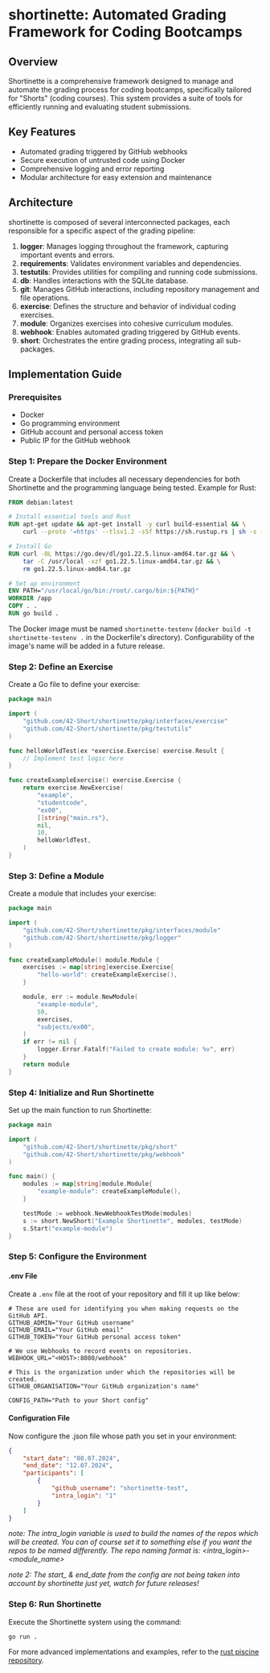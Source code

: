 # shortinette: Automated Grading Framework for Coding Bootcamps

## Overview

Shortinette is a comprehensive framework designed to manage and automate the grading process for coding bootcamps, specifically tailored for "Shorts" (coding courses). This system provides a suite of tools for efficiently running and evaluating student submissions.

## Key Features

- Automated grading triggered by GitHub webhooks
- Secure execution of untrusted code using Docker
- Comprehensive logging and error reporting
- Modular architecture for easy extension and maintenance

## Architecture

shortinette is composed of several interconnected packages, each responsible for a specific aspect of the grading pipeline:

1. **logger**: Manages logging throughout the framework, capturing important events and errors.
2. **requirements**: Validates environment variables and dependencies.
3. **testutils**: Provides utilities for compiling and running code submissions.
4. **db**: Handles interactions with the SQLite database.
5. **git**: Manages GitHub interactions, including repository management and file operations.
6. **exercise**: Defines the structure and behavior of individual coding exercises.
7. **module**: Organizes exercises into cohesive curriculum modules.
8. **webhook**: Enables automated grading triggered by GitHub events.
9. **short**: Orchestrates the entire grading process, integrating all sub-packages.

## Implementation Guide

### Prerequisites

- Docker
- Go programming environment
- GitHub account and personal access token
- Public IP for the GitHub webhook

### Step 1: Prepare the Docker Environment

Create a Dockerfile that includes all necessary dependencies for both Shortinette and the programming language being tested. Example for Rust:

```dockerfile
FROM debian:latest

# Install essential tools and Rust
RUN apt-get update && apt-get install -y curl build-essential && \
    curl --proto '=https' --tlsv1.2 -sSf https://sh.rustup.rs | sh -s -- -y

# Install Go
RUN curl -OL https://go.dev/dl/go1.22.5.linux-amd64.tar.gz && \
    tar -C /usr/local -xzf go1.22.5.linux-amd64.tar.gz && \
    rm go1.22.5.linux-amd64.tar.gz

# Set up environment
ENV PATH="/usr/local/go/bin:/root/.cargo/bin:${PATH}"
WORKDIR /app
COPY . .
RUN go build .
```
The Docker image must be named `shortinette-testenv` (`docker build -t shortinette-testenv .` in the Dockerfile's directory). Configurability of the image's name will be added in a future release.

### Step 2: Define an Exercise

Create a Go file to define your exercise:

```go
package main

import (
    "github.com/42-Short/shortinette/pkg/interfaces/exercise"
    "github.com/42-Short/shortinette/pkg/testutils"
)

func helloWorldTest(ex *exercise.Exercise) exercise.Result {
    // Implement test logic here
}

func createExampleExercise() exercise.Exercise {
    return exercise.NewExercise(
        "example",
        "studentcode",
        "ex00",
        []string{"main.rs"},
        nil,
        10,
        helloWorldTest,
    )
}
```

### Step 3: Define a Module

Create a module that includes your exercise:

```go
package main

import (
    "github.com/42-Short/shortinette/pkg/interfaces/module"
    "github.com/42-Short/shortinette/pkg/logger"
)

func createExampleModule() module.Module {
    exercises := map[string]exercise.Exercise{
        "hello-world": createExampleExercise(),
    }

    module, err := module.NewModule(
        "example-module",
        50,
        exercises,
        "subjects/ex00",
    )
    if err != nil {
        logger.Error.Fatalf("Failed to create module: %v", err)
    }
    return module
}
```

### Step 4: Initialize and Run Shortinette

Set up the main function to run Shortinette:

```go
package main

import (
    "github.com/42-Short/shortinette/pkg/short"
    "github.com/42-Short/shortinette/pkg/webhook"
)

func main() {
    modules := map[string]module.Module{
        "example-module": createExampleModule(),
    }

    testMode := webhook.NewWebhookTestMode(modules)
    s := short.NewShort("Example Shortinette", modules, testMode)
    s.Start("example-module")
}
```

### Step 5: Configure the Environment
#### .env File
Create a `.env` file at the root of your repository and fill it up like below:
```.env
# These are used for identifying you when making requests on the GitHub API.
GITHUB_ADMIN="Your GitHub username"
GITHUB_EMAIL="Your GitHub email"
GITHUB_TOKEN="Your GitHub personal access token"

# We use Webhooks to record events on repositories.
WEBHOOK_URL="<HOST>:8080/webhook"

# This is the organization under which the repositories will be created.
GITHUB_ORGANISATION="Your GitHub organization's name"

CONFIG_PATH="Path to your Short config"

```
#### Configuration File
Now configure the .json file whose path you set in your environment:
```json
{
    "start_date": "08.07.2024",
    "end_date": "12.07.2024",
    "participants": [
        {
            "github_username": "shortinette-test",
            "intra_login": "1"
        }
    ]
}
```
_note: The intra_login variable is used to build the names of the repos which will be created. You can of course set it to something else if you want the repos to be named differently. The repo naming format is: <intra_login>-<module_name>_

_note 2: The start\_ & end_date from the config are not being taken into account by shortinette just yet, watch for future releases!_

### Step 6: Run Shortinette

Execute the Shortinette system using the command:

```
go run .
```

For more advanced implementations and examples, refer to the [rust piscine repository](https://github.com/42-Short/rust).

